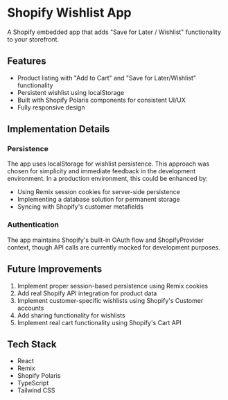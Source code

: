 # Shopify Wishlist App

A Shopify embedded app that adds "Save for Later / Wishlist" functionality to your storefront.

## Features

- Product listing with "Add to Cart" and "Save for Later/Wishlist" functionality
- Persistent wishlist using localStorage
- Built with Shopify Polaris components for consistent UI/UX
- Fully responsive design


## Implementation Details

### Persistence
The app uses localStorage for wishlist persistence. This approach was chosen for simplicity and immediate feedback in the development environment. In a production environment, this could be enhanced by:

- Using Remix session cookies for server-side persistence
- Implementing a database solution for permanent storage
- Syncing with Shopify's customer metafields

### Authentication
The app maintains Shopify's built-in OAuth flow and ShopifyProvider context, though API calls are currently mocked for development purposes.

## Future Improvements

1. Implement proper session-based persistence using Remix cookies
2. Add real Shopify API integration for product data
3. Implement customer-specific wishlists using Shopify's Customer accounts
4. Add sharing functionality for wishlists
5. Implement real cart functionality using Shopify's Cart API

## Tech Stack

- React
- Remix
- Shopify Polaris
- TypeScript
- Tailwind CSS
